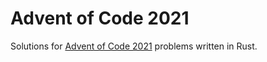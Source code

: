 # Advent of Code 2021

Solutions for [Advent of Code 2021](https://adventofcode.com/2021) problems written in Rust.

